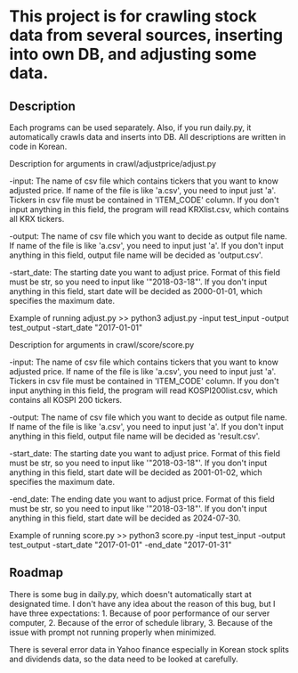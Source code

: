 # This project is for crawling stock data from several sources, inserting into own DB, and adjusting some data.

## Description
Each programs can be used separately.
Also, if you run daily.py, it automatically crawls data and inserts into DB.
All descriptions are written in code in Korean.


Description for arguments in crawl/adjustprice/adjust.py

-input: The name of csv file which contains tickers that you want to know adjusted price. If name of the file is like 'a.csv', you need to input just 'a'. Tickers in csv file must be contained in 'ITEM_CODE' column. If you don't input anything in this field, the program will read KRXlist.csv, which contains all KRX tickers.

-output: The name of csv file which you want to decide as output file name. If name of the file is like 'a.csv', you need to input just 'a'. If you don't input anything in this field, output file name will be decided as 'output.csv'.

-start_date: The starting date you want to adjust price. Format of this field must be str, so you need to input like '"2018-03-18"'. If you don't input anything in this field, start date will be decided as 2000-01-01, which specifies the maximum date.

Example of running adjust.py >> python3 adjust.py -input test_input -output test_output -start_date "2017-01-01"


Description for arguments in crawl/score/score.py

-input: The name of csv file which contains tickers that you want to know adjusted price. If name of the file is like 'a.csv', you need to input just 'a'. Tickers in csv file must be contained in 'ITEM_CODE' column. If you don't input anything in this field, the program will read KOSPI200list.csv, which contains all KOSPI 200 tickers.

-output: The name of csv file which you want to decide as output file name. If name of the file is like 'a.csv', you need to input just 'a'. If you don't input anything in this field, output file name will be decided as 'result.csv'.

-start_date: The starting date you want to adjust price. Format of this field must be str, so you need to input like '"2018-03-18"'. If you don't input anything in this field, start date will be decided as 2001-01-02, which specifies the maximum date.

-end_date: The ending date you want to adjust price. Format of this field must be str, so you need to input like '"2018-03-18"'. If you don't input anything in this field, start date will be decided as 2024-07-30.

Example of running score.py >> python3 score.py -input test_input -output test_output -start_date "2017-01-01" -end_date "2017-01-31"

## Roadmap
There is some bug in daily.py, which doesn't automatically start at designated time. I don't have any idea about the reason of this bug, but I have three expectations: 1. Because of poor performance of our server computer, 2. Because of the error of schedule library, 3. Because of the issue with prompt not running properly when minimized.

There is several error data in Yahoo finance especially in Korean stock splits and dividends data, so the data need to be looked at carefully.